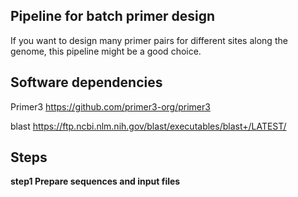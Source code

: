 ## Pipeline for batch primer design
If you want to design many primer pairs for different sites along the genome, this pipeline might be a good choice.


## Software dependencies
Primer3 <https://github.com/primer3-org/primer3>

blast <https://ftp.ncbi.nlm.nih.gov/blast/executables/blast+/LATEST/>

## Steps

**step1 Prepare sequences and input files**

